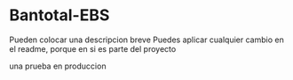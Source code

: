# Bantotal-EBS
 Pueden colocar una descripcion breve
Puedes aplicar cualquier cambio en el readme, porque en si es parte del proyecto

una prueba en produccion